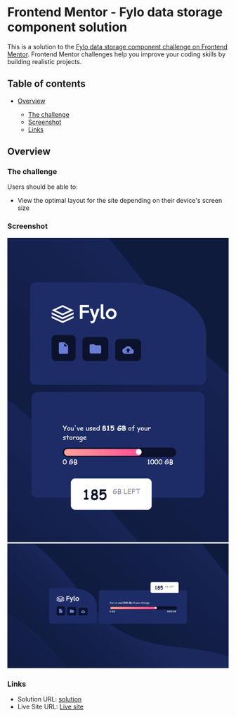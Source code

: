 # Frontend Mentor - Fylo data storage component solution

This is a solution to the [Fylo data storage component challenge on Frontend Mentor](https://www.frontendmentor.io/challenges/fylo-data-storage-component-1dZPRbV5n). Frontend Mentor challenges help you improve your coding skills by building realistic projects.

## Table of contents

- [Overview](#overview)

  - [The challenge](#the-challenge)
  - [Screenshot](#screenshot)
  - [Links](#links)

## Overview

### The challenge

Users should be able to:

- View the optimal layout for the site depending on their device's screen size

### Screenshot

![](./images/mobile.png)
![](./images/desktop.png)

### Links

- Solution URL: [solution](https://github.com/Kaleem-abdull/fyloss)
- Live Site URL: [Live site](https://kaleem-abdull.github.io/fyloss/)
